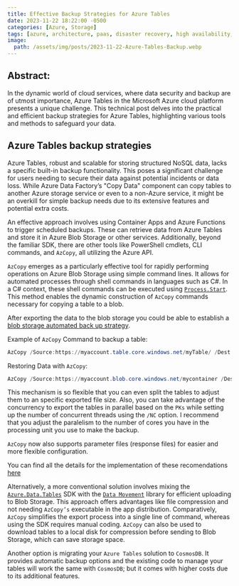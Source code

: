 ```yaml
---
title: Effective Backup Strategies for Azure Tables
date: 2023-11-22 18:22:00 -0500
categories: [Azure, Storage]
tags: [azure, architecture, paas, disaster recovery, high availability, backup, azure tables, azure storage]     # TAG names should always be lowercase
image:
  path: /assets/img/posts/2023-11-22-Azure-Tables-Backup.webp
---
```


## Abstract:
In the dynamic world of cloud services, where data security and backup are of utmost importance, Azure Tables in the Microsoft Azure cloud platform presents a unique challenge. This technical post delves into the practical and efficient backup strategies for Azure Tables, highlighting various tools and methods to safeguard your data.

## Azure Tables backup strategies
Azure Tables, robust and scalable for storing structured NoSQL data, lacks a specific built-in backup functionality. This poses a significant challenge for users needing to secure their data against potential incidents or data loss. While Azure Data Factory’s "Copy Data" component can copy tables to another Azure storage service or even to a non-Azure service, it might be an overkill for simple backup needs due to its extensive features and potential extra costs.

An effective approach involves using Container Apps and Azure Functions to trigger scheduled backups. These can retrieve data from Azure Tables and store it in Azure Blob Storage or other services. Additionally, beyond the familiar SDK, there are other tools like PowerShell cmdlets, CLI commands, and `AzCopy`, all utilizing the Azure API.

`AzCopy` emerges as a particularly effective tool for rapidly performing operations on Azure Blob Storage using simple command lines. It allows for automated processes through shell commands in languages such as C#. In a C# context, these shell commands can be executed using [`Process.Start`](https://learn.microsoft.com/en-us/dotnet/api/system.diagnostics.process.start?view=net-8.0). This method enables the dynamic construction of `AzCopy` commands necessary for copying a table to a blob. 

After exporting the data to the blob storage you could be able to establish a [blob storage automated back up strategy](https://learn.microsoft.com/en-us/azure/backup/blob-backup-overview).

Example of `AzCopy` Command to backup a table:

```PowerShell
AzCopy /Source:https://myaccount.table.core.windows.net/myTable/ /Dest:https://myaccount.blob.core.windows.net/mycontainer/ /SourceKey:key1 /DestKey:key2
```

Restoring Data with `AzCopy`:

```PowerShell
AzCopy /Source:https://myaccount.blob.core.windows.net/mycontainer /Dest:https://myaccount.table.core.windows.net/mytable /SourceKey:key1 /DestKey:key2 /Manifest:"myaccount_mytable_20140103T112020.manifest" /EntityOperation:"InsertOrReplace"
```

This mechanism is so flexible that you can even split the tables to adjust them to an specific exported file size.
Also, you can take advantage of the concurrency to export the tables in parallel based on the `PKs` while setting up the number of concurrent threads using the `/NC` option. I recommend that you adjust the paralelism to the number of cores you have in the processing unit you use to make the backup.

`AzCopy` now also supports parameter files (response files) for easier and more flexible configuration.

You can find all the details for the implementation of these recomendations [here](https://learn.microsoft.com/en-us/previous-versions/azure/storage/storage-use-azcopy#export-data-from-table-storage)

Alternatively, a more conventional solution involves mixing the [`Azure.Data.Tables`](https://www.nuget.org/packages/Azure.Data.Tables) SDK with the [`Data Movement`](https://github.com/Azure/azure-storage-net-data-movement) library for efficient uploading to Blob Storage. This approach offers advantages like file compression and not needing `AzCopy’s` executable in the app distribution. Comparatively, `AzCopy` simplifies the export process into a single line of command, whereas using the SDK requires manual coding. `AzCopy` can also be used to download tables to a local disk for compression before sending to Blob Storage, which can save storage space.

Another option is migrating your `Azure Tables` solution to `CosmosDB`. It provides automatic backup options and the existing code to manage your tables will work the same with `CosmosDB`; but it comes with higher costs due to its additional features.